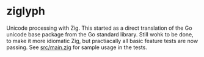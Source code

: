 # ziglyph
Unicode processing with Zig. This started as a direct translation of the Go unicode base package 
from the Go standard library. Still wohk to be done, to make it more idiomatic Zig, but 
practiacally all basic feature tests are now passing. See [src/main.zig](src/main.zig) for 
sample usage in the tests.
